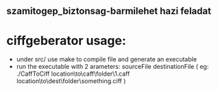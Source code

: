 ## szamitogep_biztonsag-barmilehet hazi feladat


# ciffgeberator usage:

- under src/ use make to compile file and generate an executable
- run the executable with 2 arameters: sourceFile destinationFile ( eg: ./CaffToCiff location\to\caff\folder\1.caff location\to\dest\folder\something.ciff )
